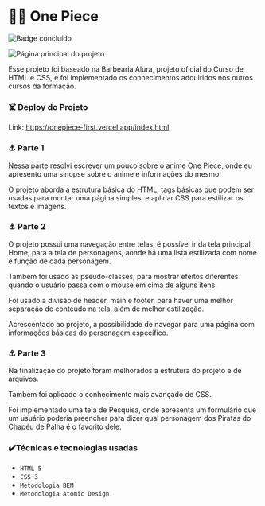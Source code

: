 # :pirate_flag: One Piece
![Badge concluído](https://img.shields.io/badge/STATUS-CONCLU%C3%8DDO-blue)

  ![Página principal do projeto](https://i.imgur.com/jT2pvsA.png)

  Esse projeto foi baseado na Barbearia Alura, projeto oficial do Curso de HTML e CSS, e foi implementado os conhecimentos adquiridos nos outros cursos da formação.
  
### :skull_and_crossbones: Deploy do Projeto
  Link: https://onepiece-first.vercel.app/index.html

### :anchor: Parte 1   
  Nessa parte resolvi escrever um pouco sobre o anime One Piece, onde eu apresento uma sinopse sobre o anime e informações do mesmo.
    
  O projeto aborda a estrutura básica do HTML, tags básicas que podem ser usadas para montar uma página simples, e aplicar CSS para estilizar os textos e imagens.
  
### :anchor: Parte 2
  O projeto possui uma navegação entre telas, é possível ir da tela principal, Home, para a tela de personagens, aonde há uma lista estilizada com nome e função de cada personagem. 

  Também foi usado as pseudo-classes, para mostrar efeitos diferentes quando o usuário passa com o mouse em cima de alguns itens.

  Foi usado a divisão de header, main e footer, para haver uma melhor separação de conteúdo na tela, além de melhor estilização.

  Acrescentado ao projeto, a possibilidade de navegar para uma página com informações básicas do personagem específico.
      
### :anchor: Parte 3
  Na finalização do projeto foram melhorados a estrutura do projeto e de arquivos. 

  Também foi aplicado o conhecimento mais avançado de CSS.

  Foi implementado uma tela de Pesquisa, onde apresenta um formulário que um usuário poderia preencher para dizer qual personagem dos Piratas do Chapéu de Palha é o favorito dele.
      
### :heavy_check_mark:Técnicas e tecnologias usadas
  -  ``HTML 5``
  -  ``CSS 3``
  -  ``Metodologia BEM``
  -  ``Metodologia Atomic Design``
